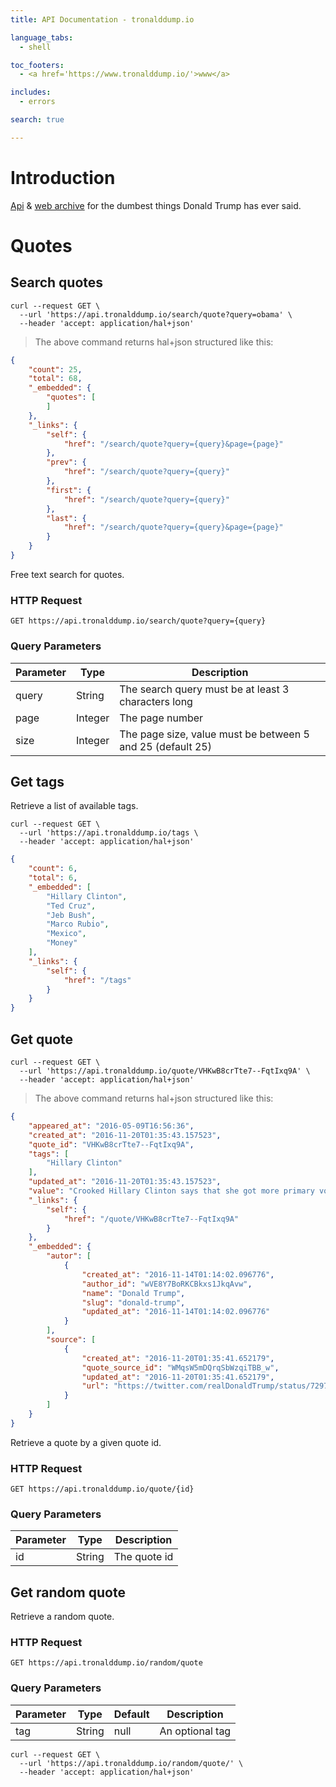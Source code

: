 ```yaml
---
title: API Documentation - tronalddump.io

language_tabs:
  - shell

toc_footers:
  - <a href='https://www.tronalddump.io/'>www</a>

includes:
  - errors

search: true

---
```


# Introduction

[Api](https://api.tronalddump.io) & [web archive](https://www.tronalddump.io) for the dumbest things Donald Trump has ever said.

# Quotes

## Search quotes

```shell
curl --request GET \
  --url 'https://api.tronalddump.io/search/quote?query=obama' \
  --header 'accept: application/hal+json'
```

> The above command returns hal+json structured like this:

```json
{
	"count": 25,
	"total": 68,
	"_embedded": {
		"quotes": [
		]
	},
	"_links": {
		"self": {
			"href": "/search/quote?query={query}&page={page}"
		},
		"prev": {
			"href": "/search/quote?query={query}"
		},
		"first": {
			"href": "/search/quote?query={query}"
		},
		"last": {
			"href": "/search/quote?query={query}&page={page}"
		}
	}
}
```


Free text search for quotes.

### HTTP Request

`GET https://api.tronalddump.io/search/quote?query={query}`

### Query Parameters

Parameter | Type | Description
--------- | ------- | -----------
query | String | The search query must be at least 3 characters long
page | Integer | The page number
size | Integer | The page size, value must be between 5 and 25 (default 25)

## Get tags

Retrieve a list of available tags.

```shell
curl --request GET \
  --url 'https://api.tronalddump.io/tags \
  --header 'accept: application/hal+json'
```

```json
{
	"count": 6,
	"total": 6,
	"_embedded": [
		"Hillary Clinton",
		"Ted Cruz",
		"Jeb Bush",
		"Marco Rubio",
		"Mexico",
		"Money"
	],
	"_links": {
		"self": {
			"href": "/tags"
		}
	}
}
```

## Get quote

```shell
curl --request GET \
  --url 'https://api.tronalddump.io/quote/VHKwB8crTte7--FqtIxq9A' \
  --header 'accept: application/hal+json'
```
> The above command returns hal+json structured like this:

```json
{
	"appeared_at": "2016-05-09T16:56:36",
	"created_at": "2016-11-20T01:35:43.157523",
	"quote_id": "VHKwB8crTte7--FqtIxq9A",
	"tags": [
		"Hillary Clinton"
	],
	"updated_at": "2016-11-20T01:35:43.157523",
	"value": "Crooked Hillary Clinton says that she got more primary votes than Donald Trump. But I had 17 people to beat—she had one!",
	"_links": {
		"self": {
			"href": "/quote/VHKwB8crTte7--FqtIxq9A"
		}
	},
	"_embedded": {
		"autor": [
			{
				"created_at": "2016-11-14T01:14:02.096776",
				"author_id": "wVE8Y7BoRKCBkxs1JkqAvw",
				"name": "Donald Trump",
				"slug": "donald-trump",
				"updated_at": "2016-11-14T01:14:02.096776"
			}
		],
		"source": [
			{
				"created_at": "2016-11-20T01:35:41.652179",
				"quote_source_id": "WMqsW5mDQrqSbWzqiTBB_w",
				"updated_at": "2016-11-20T01:35:41.652179",
				"url": "https://twitter.com/realDonaldTrump/status/729716712124362754"
			}
		]
	}
}
```

Retrieve a quote by a given quote id.

### HTTP Request

`GET https://api.tronalddump.io/quote/{id}`

### Query Parameters

Parameter | Type | Description
--------- | ------- | -----------
id | String | The quote id

## Get random quote

Retrieve a random quote.

### HTTP Request

`GET https://api.tronalddump.io/random/quote`

### Query Parameters

Parameter | Type | Default | Description
--------- | ---- | ------- | -----------
tag | String | null | An optional tag

```shell
curl --request GET \
  --url 'https://api.tronalddump.io/random/quote/' \
  --header 'accept: application/hal+json'
```
